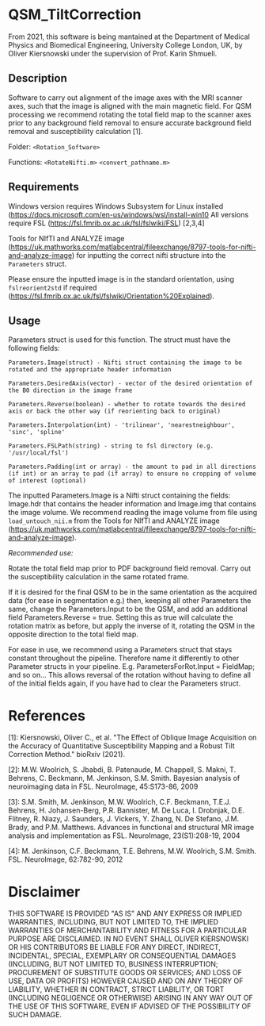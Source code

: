 # QSM_TiltCorrection

From 2021, this software is being mantained at the Department of Medical Physics and Biomedical Engineering, University College London, UK, by Oliver Kiersnowski under the supervision of Prof. Karin Shmueli.

## Description
Software to carry out alignment of the image axes with the MRI scanner axes, such that the image is aligned with the main magnetic field. For QSM processing we recommend rotating the total field map to the scanner axes prior to any background field removal to ensure accurate background field removal and susceptibility calculation [1].

Folder:      `<Rotation_Software>`

Functions:   `<RotateNifti.m>`
             `<convert_pathname.m>`

## Requirements

Windows version requires Windows Subsystem for Linux installed (https://docs.microsoft.com/en-us/windows/wsl/install-win10
All versions require FSL (https://fsl.fmrib.ox.ac.uk/fsl/fslwiki/FSL) [2,3,4]

Tools for NIfTI and ANALYZE image (https://uk.mathworks.com/matlabcentral/fileexchange/8797-tools-for-nifti-and-analyze-image) for inputting the correct nifti structure into the `Parameters` struct.

Please ensure the inputted image is in the standard orientation, using `fslreorient2std` if required (https://fsl.fmrib.ox.ac.uk/fsl/fslwiki/Orientation%20Explained).

## Usage

Parameters struct is used for this function. The struct must have the following fields:

```
Parameters.Image(struct) - Nifti struct containing the image to be rotated and the appropriate header information

Parameters.DesiredAxis(vector) - vector of the desired orientation of the B0 direction in the image frame

Parameters.Reverse(boolean) - whether to rotate towards the desired axis or back the other way (if reorienting back to original)

Parameters.Interpolation(int) - 'trilinear', 'nearestneighbour', 'sinc', 'spline'

Parameters.FSLPath(string) - string to fsl directory (e.g. '/usr/local/fsl')

Parameters.Padding(int or array) - the amount to pad in all directions (if int) or an array to pad (if array) to ensure no cropping of volume of interest (optional)

```
The inputted Parameters.Image is a Nifti struct containing the fields: Image.hdr that contains the header information and Image.img that contains the image volume. We recommend reading the image volume from file using  `load_untouch_nii.m` from the Tools for NIfTI and ANALYZE image (https://uk.mathworks.com/matlabcentral/fileexchange/8797-tools-for-nifti-and-analyze-image).

*Recommended use:*

Rotate the total field map prior to PDF background field removal. Carry out the susceptibility calculation in the same rotated frame.

If it is desired for the final QSM to be in the same orientation as the acquired data (for ease in segmentation e.g.) then, keeping all other Parameters the same, change the Parameters.Input to be the QSM, and add an additional field Parameters.Reverse = true. Setting this as true will calculate the rotation matrix as before, but apply the inverse of it, rotating the QSM in the opposite direction to the total field map.

For ease in use, we recommend using a Parameters struct that stays constant throughout the pipeline. Therefore name it differently to other Parameter structs in your pipeline. E.g. ParametersForRot.Input = FieldMap; and so on... This allows reversal of the rotation without having to define all of the initial fields again, if you have had to clear the Parameters struct. 

# References
[1]: Kiersnowski, Oliver C., et al. "The Effect of Oblique Image Acquisition on the Accuracy of Quantitative Susceptibility Mapping and a Robust Tilt Correction Method." bioRxiv (2021).

[2]: M.W. Woolrich, S. Jbabdi, B. Patenaude, M. Chappell, S. Makni, T. Behrens, C. Beckmann, M. Jenkinson, S.M. Smith. Bayesian analysis of neuroimaging data in FSL. NeuroImage, 45:S173-86, 2009

[3]: S.M. Smith, M. Jenkinson, M.W. Woolrich, C.F. Beckmann, T.E.J. Behrens, H. Johansen-Berg, P.R. Bannister, M. De Luca, I. Drobnjak, D.E. Flitney, R. Niazy, J. Saunders, J. Vickers, Y. Zhang, N. De Stefano, J.M. Brady, and P.M. Matthews. Advances in functional and structural MR image analysis and implementation as FSL. NeuroImage, 23(S1):208-19, 2004

[4]: M. Jenkinson, C.F. Beckmann, T.E. Behrens, M.W. Woolrich, S.M. Smith. FSL. NeuroImage, 62:782-90, 2012

# Disclaimer
THIS SOFTWARE IS PROVIDED "AS IS" AND ANY EXPRESS OR IMPLIED WARRANTIES, INCLUDING, BUT NOT LIMITED TO, THE IMPLIED WARRANTIES OF MERCHANTABILITY AND FITNESS FOR A PARTICULAR PURPOSE ARE DISCLAIMED. IN NO EVENT SHALL OLIVER KIERSNOWSKI OR HIS CONTRIBUTORS BE LIABLE FOR ANY DIRECT, INDIRECT, INCIDENTAL, SPECIAL, EXEMPLARY OR CONSEQUENTIAL DAMAGES (INCLUDING, BUT NOT LIMITED TO, BUSINESS INTERRUPTION; PROCUREMENT OF SUBSTITUTE GOODS OR SERVICES; AND LOSS OF USE, DATA OR PROFITS) HOWEVER CAUSED AND ON ANY THEORY OF LIABILITY, WHETHER IN CONTRACT, STRICT LIABILITY, OR TORT (INCLUDING NEGLIGENCE OR OTHERWISE) ARISING IN ANY WAY OUT OF THE USE OF THIS SOFTWARE, EVEN IF ADVISED OF THE POSSIBILITY OF SUCH DAMAGE.
